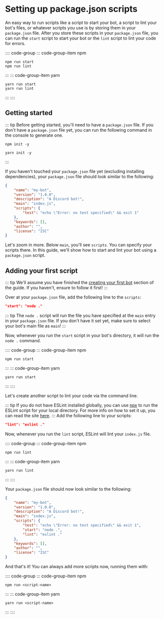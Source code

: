 # Setting up package.json scripts

An easy way to run scripts like a script to start your bot, a script to lint your bot's files, or whatever scripts you use is by storing them in your `package.json` file. After you store these scripts in your `package.json` file, you can run the `start` script to start your bot or the `lint` script to lint your code for errors.

:::: code-group
::: code-group-item npm
```sh:no-line-numbers
npm run start
npm run lint
```
:::
::: code-group-item yarn
```sh:no-line-numbers
yarn run start
yarn run lint
```
:::
::::

## Getting started

::: tip
Before getting started, you'll need to have a `package.json` file. If you don't have a `package.json` file yet, you can run the following command in the console to generate one.

<CodeGroup>
  <CodeGroupItem title="npm">

```sh:no-line-numbers
npm init -y
```

  </CodeGroupItem>
  <CodeGroupItem title="yarn">

```sh:no-line-numbers
yarn init -y
```

  </CodeGroupItem>
</CodeGroup>
:::

If you haven't touched your `package.json` file yet (excluding installing dependencies), your `package.json` file should look similar to the following:

```json
{
	"name": "my-bot",
	"version": "1.0.0",
	"description": "A Discord bot!",
	"main": "index.js",
	"scripts": {
		"test": "echo \"Error: no test specified\" && exit 1"
	},
	"keywords": [],
	"author": "",
	"license": "ISC"
}
```

Let's zoom in more. Below `main`, you'll see `scripts`. You can specify your scripts there. In this guide, we'll show how to start and lint your bot using a `package.json` script.

## Adding your first script

::: tip
We'll assume you have finished the [creating your first bot](/creating-your-bot/) section of the guide. If you haven't, ensure to follow it first!
:::

Over at your `package.json` file, add the following line to the `scripts`:

```json
"start": "node ."
```

::: tip
The `node .` script will run the file you have specified at the `main` entry in your `package.json` file. If you don't have it set yet, make sure to select your bot's main file as `main`!
:::

Now, whenever you run the `start` script in your bot's directory, it will run the `node .` command.

:::: code-group
::: code-group-item npm
```sh:no-line-numbers
npm run start
```
:::
::: code-group-item yarn
```sh:no-line-numbers
yarn run start
```
:::
::::

Let's create another script to lint your code via the command line.

::: tip
If you do not have ESLint installed globally, you can use [npx](https://alligator.io/workflow/npx/) to run the ESLint script for your local directory. For more info on how to set it up, you can read the site [here](https://alligator.io/workflow/npx/).
:::
Add the following line to your scripts:

```json
"lint": "eslint ."
```

Now, whenever you run the `lint` script, ESLint will lint your `index.js` file.

:::: code-group
::: code-group-item npm
```sh:no-line-numbers
npm run lint
```
:::
::: code-group-item yarn
```sh:no-line-numbers
yarn run lint
```
:::
::::

Your `package.json` file should now look similar to the following:

```json
{
	"name": "my-bot",
	"version": "1.0.0",
	"description": "A Discord bot!",
	"main": "index.js",
	"scripts": {
		"test": "echo \"Error: no test specified\" && exit 1",
		"start": "node .",
		"lint": "eslint ."
	},
	"keywords": [],
	"author": "",
	"license": "ISC"
}
```

And that's it! You can always add more scripts now, running them with:

:::: code-group
::: code-group-item npm
```sh:no-line-numbers
npm run <script-name>
```
:::
::: code-group-item yarn
```sh:no-line-numbers
yarn run <script-name>
```
:::
::::
